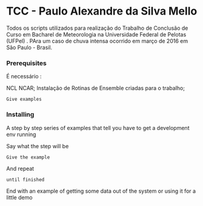 # TCC - Paulo Alexandre da Silva Mello

Todos os scripts utilizados para realização do Trabalho de Conclusão de Curso em Bacharel de Meteorologia na Universidade Federal de Pelotas (UFPel) .
PAra um caso de chuva intensa ocorrido em março de 2016 em São Paulo - Brasil.


### Prerequisites

É necessário :

NCL NCAR;
Instalação de Rotinas de Ensemble criadas para o trabalho;

```
Give examples
```

### Installing

A step by step series of examples that tell you have to get a development env running

Say what the step will be

```
Give the example
```

And repeat

```
until finished
```

End with an example of getting some data out of the system or using it for a little demo

